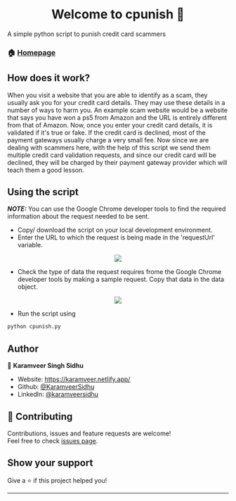 <h1 align="center">Welcome to cpunish 👋</h1>
<p>
</p>

A simple python script to punish credit card scammers

### 🏠 [Homepage](https://github.com/KaramveerSidhu/cpunish)

## How does it work?

When you visit a website that you are able to identify as a scam, they usually ask you for your credit card details. They may use these details in a number of ways to harm you. An example scam website would be a website that says you have won a ps5 from Amazon and the URL is entirely different from that of Amazon. Now, once you enter your credit card details, it is validated if it's true or fake. If the credit card is declined, most of the payment gateways usually charge a very small fee. Now since we are dealing with scammers here, with the help of this script we send them multiple credit card validation requests, and since our credit card will be declined, they will be charged by their payment gateway provider which will teach them a good lesson. 

## Using the script
**_NOTE:_** You can use the Google Chrome developer tools to find the required information about the request needed to be sent. 

- Copy/ download the script on your local development environment.
- Enter the URL to which the request is being made in the 'requestUrl' variable.
<p align="center">
  <img src = "https://user-images.githubusercontent.com/51775341/114270289-27fa8c00-9a29-11eb-96f9-a1ecd79e5179.png">
</p>

- Check the type of data the request requires frome the Google Chrome developer tools by making a sample request. Copy that data in the data object.
<p align="center">
  <img src = "https://user-images.githubusercontent.com/51775341/114270304-3c3e8900-9a29-11eb-8b36-94f7fb80ac57.png">
</p>

- Run the script using

```sh
python cpunish.py
```

## Author

👤 **Karamveer Singh Sidhu**

* Website: https://karamveer.netlify.app/
* Github: [@KaramveerSidhu](https://github.com/KaramveerSidhu)
* LinkedIn: [@karamveersidhu](https://linkedin.com/in/karamveersidhu)

## 🤝 Contributing

Contributions, issues and feature requests are welcome!<br />Feel free to check [issues page](https://github.com/KaramveerSidhu/cpunish/issues). 

## Show your support

Give a ⭐️ if this project helped you!

***
